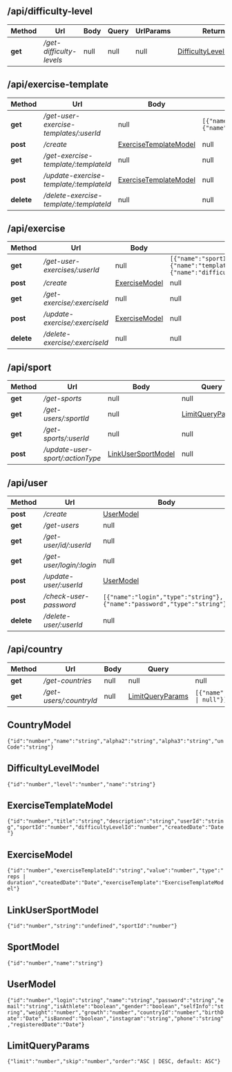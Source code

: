 ## /api/difficulty-level
| Method | Url | Body | Query | UrlParams | Return |
|---|---|---|---|---|---|
| **get** | */get-difficulty-levels* | null | null | null | [DifficultyLevelModel[]](#DifficultyLevelModel) |

## /api/exercise-template
| Method | Url | Body | Query | UrlParams | Return |
|---|---|---|---|---|---|
| **get** | */get-user-exercise-templates/:userId* | null | ```[{"name":"sportId","type":"number"},{"name":"difficultyLevelId","type":"number"}]``` | null | [ExerciseTemplateModel[]](#ExerciseTemplateModel) |
| **post** | */create* | [ExerciseTemplateModel](#ExerciseTemplateModel) | null | null | [ExerciseTemplateModel[]](#ExerciseTemplateModel) |
| **get** | */get-exercise-template/:templateId* | null | null | null | [ExerciseTemplateModel[]](#ExerciseTemplateModel) |
| **post** | */update-exercise-template/:templateId* | [ExerciseTemplateModel](#ExerciseTemplateModel) | null | null | [ExerciseTemplateModel[]](#ExerciseTemplateModel) |
| **delete** | */delete-exercise-template/:templateId* | null | null | null | [ExerciseTemplateModel[]](#ExerciseTemplateModel) |

## /api/exercise
| Method | Url | Body | Query | UrlParams | Return |
|---|---|---|---|---|---|
| **get** | */get-user-exercises/:userId* | null | ```[{"name":"sportId","type":"number"},{"name":"templateId","type":"string"},{"name":"difficultyLevelId","type":"number"}]``` | null | [ExerciseModel[]](#ExerciseModel) |
| **post** | */create* | [ExerciseModel](#ExerciseModel) | null | null | [ExerciseModel[]](#ExerciseModel) |
| **get** | */get-exercise/:exerciseId* | null | null | null | [ExerciseModel[]](#ExerciseModel) |
| **post** | */update-exercise/:exerciseId* | [ExerciseModel](#ExerciseModel) | null | null | [ExerciseModel[]](#ExerciseModel) |
| **delete** | */delete-exercise/:exerciseId* | null | null | null | [ExerciseModel[]](#ExerciseModel) |

## /api/sport
| Method | Url | Body | Query | UrlParams | Return |
|---|---|---|---|---|---|
| **get** | */get-sports* | null | null | null | [SportModel[]](#SportModel) |
| **get** | */get-users/:sportId* | null | [LimitQueryParams](#LimitQueryParams) | null | [UserModel[]](#UserModel) |
| **get** | */get-sports/:userId* | null | null | null | [SportModel[]](#SportModel) |
| **post** | */update-user-sport/:actionType* | [LinkUserSportModel](#LinkUserSportModel) | null | null | [LinkUserSportModel[]](#LinkUserSportModel) |

## /api/user
| Method | Url | Body | Query | UrlParams | Return |
|---|---|---|---|---|---|
| **post** | */create* | [UserModel](#UserModel) | null | null | [UserModel[]](#UserModel) |
| **get** | */get-users* | null | [LimitQueryParams](#LimitQueryParams) | null | [UserModel[]](#UserModel) |
| **get** | */get-user/id/:userId* | null | null | null | [UserModel[]](#UserModel) |
| **get** | */get-user/login/:login* | null | ```[{"name":"strict","type":"boolean"}]``` | null | [UserModel[]](#UserModel) |
| **post** | */update-user/:userId* | [UserModel](#UserModel) | null | null | [UserModel[]](#UserModel) |
| **post** | */check-user-password* | ```[{"name":"login","type":"string"},{"name":"password","type":"string"}]``` | null | null | ```[{"name":"id","type":"string"}]``` |
| **delete** | */delete-user/:userId* | null | null | null | [UserModel[]](#UserModel) |

## /api/country
| Method | Url | Body | Query | UrlParams | Return |
|---|---|---|---|---|---|
| **get** | */get-countries* | null | null | null | [CountryModel[]](#CountryModel) |
| **get** | */get-users/:countryId* | null | [LimitQueryParams](#LimitQueryParams) | ```[{"name":"countryId","type":"number \| null"}]``` | [UserModel[]](#UserModel) |

## CountryModel
```{"id":"number","name":"string","alpha2":"string","alpha3":"string","unCode":"string"}```

## DifficultyLevelModel
```{"id":"number","level":"number","name":"string"}```

## ExerciseTemplateModel
```{"id":"number","title":"string","description":"string","userId":"string","sportId":"number","difficultyLevelId":"number","createdDate":"Date"}```

## ExerciseModel
```{"id":"number","exerciseTemplateId":"string","value":"number","type":"reps | duration","createdDate":"Date","exerciseTemplate":"ExerciseTemplateModel"}```

## LinkUserSportModel
```{"id":"number","string":"undefined","sportId":"number"}```

## SportModel
```{"id":"number","name":"string"}```

## UserModel
```{"id":"number","login":"string","name":"string","password":"string","email":"string","isAthlete":"boolean","gender":"boolean","selfInfo":"string","weight":"number","growth":"number","countryId":"number","birthDate":"Date","isBanned":"boolean","instagram":"string","phone":"string","registeredDate":"Date"}```

## LimitQueryParams
```{"limit":"number","skip":"number","order":"ASC | DESC, default: ASC"}```